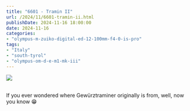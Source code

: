 ```yaml
---
title: "6601 - Tramin II"
url: /2024/11/6601-tramin-ii.html
publishDate: 2024-11-16 18:00:00
date: 2024-11-16
categories:
- "olympus-m-zuiko-digital-ed-12-100mm-f4-0-is-pro"
tags:
- "Italy"
- "south-tyrol"
- "olympus-om-d-e-m1-mk-iii"
---
```

<div class="container">
<div class="center"><a target="_blank" href="https://d25zfm9zpd7gm5.cloudfront.net/1200x1200/2020/20200907_163450_lr.jpg"><img class="webfeedsFeaturedVisual" src="https://d25zfm9zpd7gm5.cloudfront.net/0600x0600/2020/20200907_163450_lr.jpg" /></a></div>
</div>
<br />

If you ever wondered where Gewürztraminer originally is
from, well, now you know :grin:
